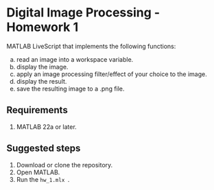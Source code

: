 # Digital Image Processing - Homework 1 
MATLAB LiveScript that implements the following functions: 

<ol type="a">
  <li>read an image into a workspace variable.</li>
  <li>display the image.</li>
  <li>apply an image processing filter/effect of your choice to the image.</li>
  <li>display the result.</li>
  <li>save the resulting image to a .png file.</li>
</ol>

## Requirements
<ol>
  <li>MATLAB 22a or later.</li>  
</ol>

## Suggested steps
1. Download or clone the repository.
2. Open MATLAB.
3. Run the ```hw_1.mlx ```.
